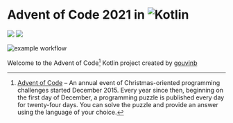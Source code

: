 # Advent of Code 2021 in ![Kotlin](https://img.shields.io/badge/Kotlin-white?logo=Kotlin)

![](https://img.shields.io/badge/⭐%20stars-8-yellow)
![](https://img.shields.io/badge/📅%20days-4-blue)

![example workflow](https://github.com/gouvinb/advent-of-code-2021/actions/workflows/gradle-build-push.yml/badge.svg)

Welcome to the Advent of Code[^aoc] Kotlin project created by [gouvinb][github]

[^aoc]: [Advent of Code][aoc] – An annual event of Christmas-oriented programming challenges started December 2015. Every year since then, beginning on the
first day of December, a programming puzzle is published every day for twenty-four days. You can solve the puzzle and provide an answer using the language of
your choice.

[aoc]: https://adventofcode.com
[github]: https://github.com/gouvinb

